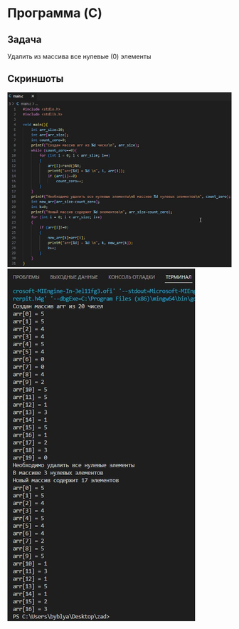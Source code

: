 # Программа (C)
## Задача
Удалить из массива все нулевые (0) элементы
## Скриншоты
![](img/1.jpg)
![](img/2.jpg)